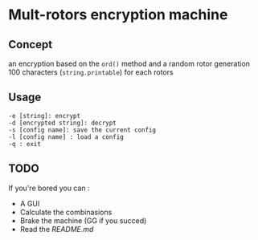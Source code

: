 # Mult-rotors encryption machine

## Concept
an encryption based on the `ord()` method and a random rotor generation
100 characters (`string.printable`) for each rotors 
## Usage
``` 
-e [string]: encrypt
-d [encrypted string]: decrypt
-s [config name]: save the current config
-l [config name] : load a config
-q : exit
```
## TODO
If you're bored you can : 
- A GUI
- Calculate the combinasions
- Brake the machine (GG if you succed)
- Read the _README.md_ 
